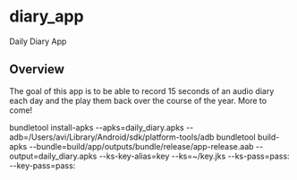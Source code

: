 # diary_app

Daily Diary App

## Overview

The goal of this app is to be able to record 15 seconds of an audio diary each day and the play them back over the course of the year.
More to come!

bundletool install-apks --apks=daily_diary.apks --adb=/Users/avi/Library/Android/sdk/platform-tools/adb
bundletool build-apks --bundle=build/app/outputs/bundle/release/app-release.aab --output=daily_diary.apks --ks-key-alias=key --ks=~/key.jks --ks-pass=pass: --key-pass=pass: